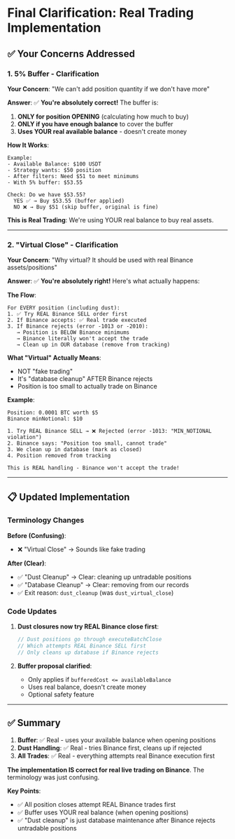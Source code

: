 # Final Clarification: Real Trading Implementation

## ✅ Your Concerns Addressed

### 1. **5% Buffer - Clarification**

**Your Concern**: "We can't add position quantity if we don't have more"

**Answer**: ✅ **You're absolutely correct!** The buffer is:

1. **ONLY for position OPENING** (calculating how much to buy)
2. **ONLY if you have enough balance** to cover the buffer
3. **Uses YOUR real available balance** - doesn't create money

**How It Works**:
```
Example:
- Available Balance: $100 USDT
- Strategy wants: $50 position
- After filters: Need $51 to meet minimums
- With 5% buffer: $53.55

Check: Do we have $53.55? 
  YES ✅ → Buy $53.55 (buffer applied)
  NO ❌ → Buy $51 (skip buffer, original is fine)
```

**This is Real Trading**: We're using YOUR real balance to buy real assets.

---

### 2. **"Virtual Close" - Clarification**

**Your Concern**: "Why virtual? It should be used with real Binance assets/positions"

**Answer**: ✅ **You're absolutely right!** Here's what actually happens:

**The Flow**:
```
For EVERY position (including dust):
1. ✅ Try REAL Binance SELL order first
2. If Binance accepts: ✅ Real trade executed
3. If Binance rejects (error -1013 or -2010):
   → Position is BELOW Binance minimums
   → Binance literally won't accept the trade
   → Clean up in OUR database (remove from tracking)
```

**What "Virtual" Actually Means**:
- NOT "fake trading"
- It's "database cleanup" AFTER Binance rejects
- Position is too small to actually trade on Binance

**Example**:
```
Position: 0.0001 BTC worth $5
Binance minNotional: $10

1. Try REAL Binance SELL → ❌ Rejected (error -1013: "MIN_NOTIONAL violation")
2. Binance says: "Position too small, cannot trade"
3. We clean up in database (mark as closed)
4. Position removed from tracking

This is REAL handling - Binance won't accept the trade!
```

---

## 📋 Updated Implementation

### Terminology Changes

**Before (Confusing)**:
- ❌ "Virtual Close" → Sounds like fake trading

**After (Clear)**:
- ✅ "Dust Cleanup" → Clear: cleaning up untradable positions
- ✅ "Database Cleanup" → Clear: removing from our records
- ✅ Exit reason: `dust_cleanup` (was `dust_virtual_close`)

### Code Updates

1. **Dust closures now try REAL Binance close first**:
   ```javascript
   // Dust positions go through executeBatchClose
   // Which attempts REAL Binance SELL first
   // Only cleans up database if Binance rejects
   ```

2. **Buffer proposal clarified**:
   - Only applies if `bufferedCost <= availableBalance`
   - Uses real balance, doesn't create money
   - Optional safety feature

---

## ✅ Summary

1. **Buffer**: ✅ Real - uses your available balance when opening positions
2. **Dust Handling**: ✅ Real - tries Binance first, cleans up if rejected
3. **All Trades**: ✅ Real - everything attempts real Binance execution first

**The implementation IS correct for real live trading on Binance**. The terminology was just confusing.

**Key Points**:
- ✅ All position closes attempt REAL Binance trades first
- ✅ Buffer uses YOUR real balance (when opening positions)
- ✅ "Dust cleanup" is just database maintenance after Binance rejects untradable positions

